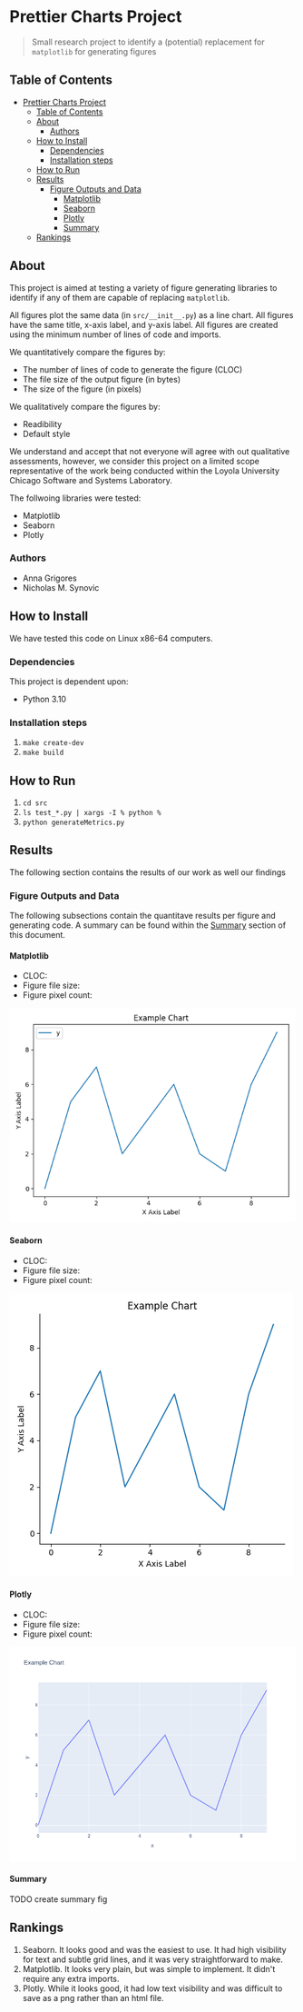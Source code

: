 # Prettier Charts Project

> Small research project to identify a (potential) replacement for `matplotlib`
> for generating figures

## Table of Contents

- [Prettier Charts Project](#prettier-charts-project)
  - [Table of Contents](#table-of-contents)
  - [About](#about)
    - [Authors](#authors)
  - [How to Install](#how-to-install)
    - [Dependencies](#dependencies)
    - [Installation steps](#installation-steps)
  - [How to Run](#how-to-run)
  - [Results](#results)
    - [Figure Outputs and Data](#figure-outputs-and-data)
      - [Matplotlib](#matplotlib)
      - [Seaborn](#seaborn)
      - [Plotly](#plotly)
      - [Summary](#summary)
  - [Rankings](#rankings)

## About

This project is aimed at testing a variety of figure generating libraries to
identify if any of them are capable of replacing `matplotlib`.

All figures plot the same data (in `src/__init__.py`) as a line chart. All
figures have the same title, x-axis label, and y-axis label. All figures are
created using the minimum number of lines of code and imports.

We quantitatively compare the figures by:

- The number of lines of code to generate the figure (CLOC)
- The file size of the output figure (in bytes)
- The size of the figure (in pixels)

We qualitatively compare the figures by:

- Readibility
- Default style

We understand and accept that not everyone will agree with out qualitative
assessments, however, we consider this project on a limited scope representative
of the work being conducted within the Loyola University Chicago Software and
Systems Laboratory.

The follwoing libraries were tested:

- Matplotlib
- Seaborn
- Plotly

### Authors

- Anna Grigores
- Nicholas M. Synovic

## How to Install

We have tested this code on Linux x86-64 computers.

### Dependencies

This project is dependent upon:

- Python 3.10

### Installation steps

1. `make create-dev`
1. `make build`

## How to Run

1. `cd src`
1. `ls test_*.py | xargs -I % python %`
1. `python generateMetrics.py`

## Results

The following section contains the results of our work as well our findings

### Figure Outputs and Data

The following subsections contain the quantitave results per figure and
generating code. A summary can be found within the [Summary](#summary) section
of this document.

#### Matplotlib

- CLOC:
- Figure file size:
- Figure pixel count:

![Matplotlib](src/img/matplotlib.png)

#### Seaborn

- CLOC:
- Figure file size:
- Figure pixel count:

![Seaborn](src/img/seaborn.png)

#### Plotly

- CLOC:
- Figure file size:
- Figure pixel count:

![Plotly](src/img/plotly.png)

#### Summary

TODO create summary fig

## Rankings

1. Seaborn. It looks good and was the easiest to use. It had high visibility for
   text and subtle grid lines, and it was very straightforward to make.
1. Matplotlib. It looks very plain, but was simple to implement. It didn't
   require any extra imports.
1. Plotly. While it looks good, it had low text visibility and was difficult to
   save as a png rather than an html file.
